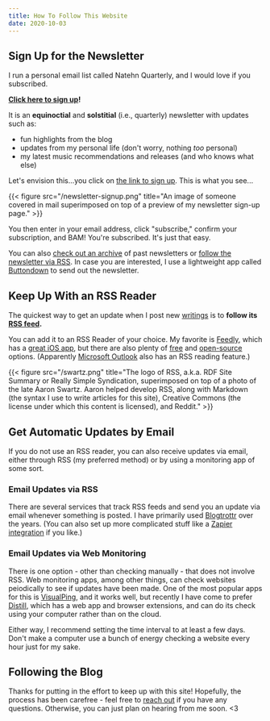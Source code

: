 ```yaml
---
title: How To Follow This Website
date: 2020-10-03
---
```


## Sign Up for the Newsletter

I run a personal email list called Natehn Quarterly, and I would love if you subscribed. 

**[Click here to sign up](https://buttondown.email/natehn)!**

It is an **equinoctial** and **solstitial** (i.e., quarterly)  newsletter with updates such as:

- fun highlights from the blog
- updates from my personal life (don't worry, nothing *too* personal)
- my latest music recommendations and releases
(and who knows what else)

Let's envision this...you click on [the link to sign up](https://buttondown.email/natehn). This is what you see...

{{< figure src="/newsletter-signup.png" title="An image of someone covered in mail superimposed on top of a preview of my newsletter sign-up page." >}}

You then enter in your email address, click "subscribe," confirm your subscription, and BAM! You're subscribed. It's just that easy.

You can also [check out an archive](https://buttondown.email/natehn/archive) of past newsletters or [follow the newsletter via RSS](https://buttondown.email/natehn/rss). In case you are interested, I use a lightweight app called [Buttondown](https://buttondown.email/) to send out the newsletter.

## Keep Up With an RSS Reader

The quickest way to get an update when I post new [writings](https://natehn.com/posts) is to **follow its [RSS feed](https://natehn.com/index.xml).** 

You can add it to an RSS Reader of your choice. My favorite is [Feedly](https://feedly.com/), which has a [great iOS app](https://apps.apple.com/us/app/feedly-smart-news-reader/id396069556), but there are also plenty of [free](https://alternativeto.net/software/feedly/?license=free) and [open-source](https://alternativeto.net/software/feedly/?license=opensource) options. (Apparently [Microsoft Outlook](https://support.microsoft.com/en-us/office/subscribe-to-an-rss-feed-73c6e717-7815-4594-98e5-81fa369e951c) also has an RSS reading feature.)

{{< figure src="/swartz.png" title="The logo of RSS, a.k.a. RDF Site Summary or Really Simple Syndication, superimposed on top of a photo of the late Aaron Swartz. Aaron helped develop RSS, along with Markdown (the syntax I use to write articles for this site), Creative Commons (the license under which this content is licensed), and Reddit." >}}

## Get Automatic Updates by Email

If you do not use an RSS reader, you can also receive updates via email, either through RSS (my preferred method) or by using a monitoring app of some sort.

### Email Updates via RSS

There are several services that track RSS feeds and send you an update via email whenever something is posted. I have primarily used [Blogtrottr](https://blogtrottr.com/) over the years. (You can also set up more complicated stuff like a [Zapier integration](https://zapier.com/apps/gmail/integrations/rss/9216/get-gmail-emails-for-new-rss-feed-entries) if you like.)

### Email Updates via Web Monitoring

There is one option - other than checking manually - that does not involve RSS. Web monitoring apps, among other things, can check websites peiodically to see if updates have been made. One of the most popular apps for this is [VisualPing](https://visualping.io/), and it works well, but recently I have come to prefer [Distill](https://distill.io/), which has a web app and browser extensions, and can do its check using your computer rather than on the cloud. 

Either way, I recommend setting the time interval to at least a few days. Don't make a computer use a bunch of energy checking a website every hour just for my sake.

## Following the Blog

Thanks for putting in the effort to keep up with this site! Hopefully, the process has been carefree - feel free to [reach out](mailto:nathan@omg.lol) if you have any questions. Otherwise, you can just plan on hearing from me soon. <3
